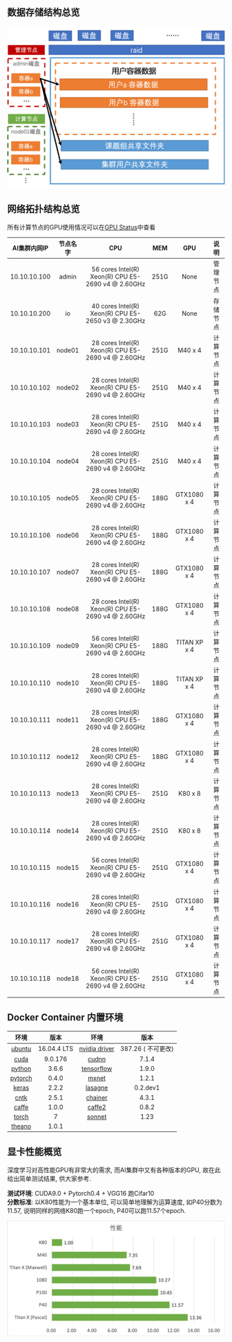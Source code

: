 
## 数据存储结构总览
![](img/data.png)

## 网络拓扑结构总览
所有计算节点的GPU使用情况可以在[GPU Status](http://10.19.124.11:8899/gpu)中查看

| AI集群内网IP | 节点名字 | CPU | MEM |         GPU         |         说明         |
| :----------: | :------: | :-----------------:  | :-----------------:  | :-----------------:  | :-----------------:  |
| 10.10.10.100 |  admin   | 56 cores  Intel(R) Xeon(R) CPU E5-2690 v4 @ 2.60GHz |  251G  |      None      |       管理节点    |
| 10.10.10.200 |    io    |    40 cores  Intel(R) Xeon(R) CPU E5-2650 v3 @ 2.30GHz    |    62G    |       None       |       存储节点    |
| 10.10.10.101 |  node01  |  28 cores  Intel(R) Xeon(R) CPU E5-2690 v4 @ 2.60GHz  |  251G  |   M40 x 4    |  计算节点 |
| 10.10.10.102 |  node02  |  28 cores  Intel(R) Xeon(R) CPU E5-2690 v4 @ 2.60GHz  |  251G  |   M40 x 4    |  计算节点 |
| 10.10.10.103 |  node03  |  28 cores  Intel(R) Xeon(R) CPU E5-2690 v4 @ 2.60GHz  |  251G  |   M40 x 4    |  计算节点 |
| 10.10.10.104 |  node04  |  28 cores  Intel(R) Xeon(R) CPU E5-2690 v4 @ 2.60GHz  |  251G  |   M40 x 4    |  计算节点 |
| 10.10.10.105 |  node05  |  28 cores Intel(R) Xeon(R) CPU E5-2690 v4 @ 2.60GHz   |  188G  | GTX1080 x 4  | 计算节点 |
| 10.10.10.106 |  node06  |  28 cores  Intel(R) Xeon(R) CPU E5-2690 v4 @ 2.60GHz  |  188G  | GTX1080 x 4  | 计算节点 |
| 10.10.10.107 |  node07  |  28 cores  Intel(R) Xeon(R) CPU E5-2690 v4 @ 2.60GHz  |  188G  | GTX1080 x 4  | 计算节点 |
| 10.10.10.108 |  node08  |  28 cores  Intel(R) Xeon(R) CPU E5-2690 v4 @ 2.60GHz  | 188G | GTX1080 x 4  | 计算节点 |
| 10.10.10.109 |  node09  |  56  cores Intel(R) Xeon(R) CPU E5-2690 v4 @ 2.60GHz  |  188G  | TITAN XP x 4 | 计算节点 |
| 10.10.10.110 |  node10  |  28 cores  Intel(R) Xeon(R) CPU E5-2690 v4 @ 2.60GHz  |  188G  | TITAN XP x 4 | 计算节点 |
| 10.10.10.111 |  node11  |  28 cores  Intel(R) Xeon(R) CPU E5-2690 v4 @ 2.60GHz  |  188G  | GTX1080 x 4  | 计算节点 |
| 10.10.10.112 |  node12  |  28 cores  Intel(R) Xeon(R) CPU E5-2690 v4 @ 2.60GHz  |  188G  | GTX1080 x 4  | 计算节点 |
| 10.10.10.113 |  node13  |  28 cores  Intel(R) Xeon(R) CPU E5-2690 v4 @ 2.60GHz  |  251G  |   K80 x 8    |  计算节点 |
| 10.10.10.114 |  node14  |  28 cores  Intel(R) Xeon(R) CPU E5-2690 v4 @ 2.60GHz  |  251G  |   K80 x 8    |  计算节点 |
| 10.10.10.115 |  node15  |  56  cores Intel(R) Xeon(R) CPU E5-2690 v4 @ 2.60GHz  |  251G  | GTX1080 x 4  | 计算节点 |
| 10.10.10.116 |  node16  |  28 cores  Intel(R) Xeon(R) CPU E5-2690 v4 @ 2.60GHz  |  251G  | GTX1080 x 4  | 计算节点 |
| 10.10.10.117 |  node17  |  28 cores  Intel(R) Xeon(R) CPU E5-2690 v4 @ 2.60GHz  |  251G  | GTX1080 x 4  | 计算节点 |
| 10.10.10.118 |  node18  |  56  cores Intel(R) Xeon(R) CPU E5-2690 v4 @ 2.60GHz  |  251G  | GTX1080 x 4  | 计算节点 |

## Docker Container 内置环境
| 环境     | 版本        | 环境      | 版本      |
| :----------------: | :-----------: | :---------------: | :----------: |
| [ubuntu](https://www.ubuntu.com/)                 | 16.04.4 LTS | [nvidia driver](https://www.nvidia.com/object/unix.html) | 387.26 ( 不可更改) |
| [cuda](https://developer.nvidia.com/cuda-zone)    | 9.0.176     | [cudnn](https://developer.nvidia.com/cudnn)                 | 7.1.4              |
| [python](https://www.python.org/)                 | 3.6.6       | [tensorflow](http://www.tensorflow.org/)                    | 1.9.0              |
| [pytorch](http://pytorch.org/)                    | 0.4.0       | [mxnet](http://mxnet.incubator.apache.org/)                 | 1.2.1              |
| [keras](https://keras.io/)                        | 2.2.2       | [lasagne](http://lasagne.readthedocs.io/)                   | 0.2.dev1           |
| [cntk](http://cntk.ai/)                           | 2.5.1       | [chainer](https://chainer.org/)                             | 4.3.1              |
| [caffe](http://caffe.berkeleyvision.org/)         | 1.0.0       | [caffe2](https://caffe2.ai/)                                | 0.8.2              |
| [torch](http://torch.ch/)                         | 7           | [sonnet](https://github.com/deepmind/sonnet)                | 1.23               |
| [theano](http://deeplearning.net/software/theano) | 1.0.1       |                                                             |                    |







## 显卡性能概览
深度学习对高性能GPU有非常大的需求, 而AI集群中又有各种版本的GPU, 故在此给出简单测试结果, 供大家参考.

**测试环境**: CUDA9.0 + Pytorch0.4 + VGG16 跑Cifar10  
**分数标准**: 以K80性能为一个基本单位, 可以简单地理解为运算速度, 如P40分数为11.57, 说明同样的网络K80跑一个epoch, P40可以跑11.57个epoch.

![](img/gpu_test.png)